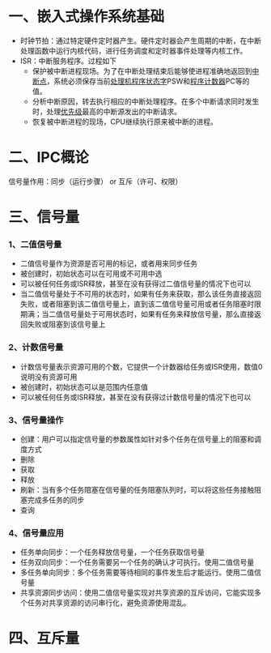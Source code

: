 # 一、嵌入式操作系统基础

- 时钟节拍：通过特定硬件定时器产生。硬件定时器会产生周期的中断，在中断处理函数中运行内核代码，进行任务调度和定时器事件处理等内核工作。 
- ISR：中断服务程序。过程如下
  - 保护被中断进程现场。为了在中断处理结束后能够使进程准确地返回到[中断点](https://baike.baidu.com/item/中断点)，系统必须保存当前[处理机](https://baike.baidu.com/item/处理机)[程序状态字](https://baike.baidu.com/item/程序状态字)PSW和[程序计数器](https://baike.baidu.com/item/程序计数器)PC等的值。
  - 分析中断原因，转去执行相应的中断处理程序。在多个中断请求同时发生时，处理[优先级](https://baike.baidu.com/item/优先级/5643121)最高的中断源发出的中断请求。
  - 恢复被中断进程的现场，CPU继续执行原来被中断的进程。



# 二、IPC概论

信号量作用：同步（运行步骤） or 互斥（许可、权限）



# 三、信号量

###  1、二值信号量

- 二值信号量作为资源是否可用的标记，或者用来同步任务
- 被创建时，初始状态可以在可用或不可用中选
- 可以被任何任务或ISR释放，甚至在没有获得过二值信号量的情况下也可以
- 当二值信号量处于不可用的状态时，如果有任务来获取，那么该任务直接返回失败，或者阻塞到该二值信号量上，直到该二值信号量可用或者任务阻塞时限期满；当二值信号量处于可用状态时，如果有任务来释放信号量，那么直接返回失败或阻塞到该信号量上

### 2、计数信号量

- 计数信号量表示资源可用的个数，它提供一个计数器给任务或ISR使用，数值0说明没有资源可用
- 被创建时，初始状态可以是范围内任意值
- 可以被任何任务或ISR释放，甚至在没有获得过计数信号量的情况下也可以

### 3、信号量操作

- 创建：用户可以指定信号量的参数属性如针对多个任务在信号量上的阻塞和调度方式
- 删除
- 获取
- 释放
- 刷新：当有多个任务阻塞在信号量的任务阻塞队列时，可以将这些任务接触阻塞完成多任务的同步
- 查询

### 4、信号量应用

- 任务单向同步：一个任务释放信号量，一个任务获取信号量
- 任务双向同步：一个任务需要另一个任务的确认才可执行。使用二值信号量
- 多任务单向同步：多个任务需要等待相同的事件发生后才能运行。使用二值信号量
- 共享资源同步访问：使用二值信号量实现对共享资源的互斥访问，它能实现多个任务对共享资源的访问串行化，避免资源使用混乱。



# 四、互斥量

